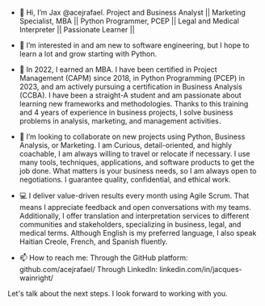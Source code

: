 - 👋 Hi, I’m Jax @acejrafael.
Project and Business Analyst || Marketing Specialist, MBA || Python Programmer, PCEP || Legal and Medical Interpreter || Passionate Learner ||

- 👀 I’m interested in and am new to software engineering, but I hope to learn a lot and grow starting with Python.

- 🌱 In 2022, I earned an MBA.
I have been certified in Project Management (CAPM) since 2018, in Python Programming (PCEP) in 2023, and am actively pursuing a certification in Business Analysis (CCBA).
I have been a straight-A student and am passionate about learning new frameworks and methodologies.
Thanks to this training and 4 years of experience in business projects, I solve business problems in analysis, marketing, and management activities.

- 💞️ I’m looking to collaborate on new projects using Python, Business Analysis, or Marketing.
I am Curious, detail-oriented, and highly coachable, I am always willing to travel or relocate if necessary.
I use many tools, techniques, applications, and software products to get the job done.
What matters is your business needs, so I am always open to negotiations. I guarantee quality, confidential, and ethical work.

- 💻 I deliver value-driven results every month using Agile Scrum. That means I appreciate feedback and open conversations with my teams.
Additionally, I offer translation and interpretation services to different communities and stakeholders, specializing in business, legal, and medical terms.
Although English is my preferred language, I also speak Haitian Creole, French, and Spanish fluently.

- 📫 How to reach me:
Through the GitHub platform: github.com/acejrafael/
Through LinkedIn: linkedin.com/in/jacques-wainright/

Let's talk about the next steps. I look forward to working with you.

<!---
acejrafael/acejrafael is a ✨ special ✨ repository because its `README.md` (this file) appears on your GitHub profile.
You can click the Preview link to take a look at your changes.
--->
